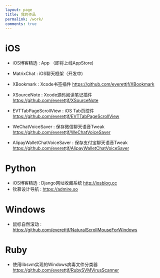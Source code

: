 ```yaml
---
layout: page
title: 我的作品
permalink: /work/
comments: true
---
```



# iOS

- iOS博客精选 : App （即将上线AppStore)
- MatrixChat : iOS聊天框架（开发中)

- XBookmark : Xcode书签插件 https://github.com/everettjf/XBookmark
- XSourceNote : Xcode源码阅读笔记插件 https://github.com/everettjf/XSourceNote

- EVTTabPageScrollView : iOS Tab页控件 https://github.com/everettjf/EVTTabPageScrollView

- WeChatVoiceSaver : 保存微信聊天语音Tweak https://github.com/everettjf/WeChatVoiceSaver
- AlipayWalletChatVoiceSaver : 保存支付宝聊天语音Tweak https://github.com/everettjf/AlipayWalletChatVoiceSaver

# Python

- iOS博客精选 : Django网址收藏系统 http://iosblog.cc
- 钦慕设计导航 : https://admire.so

# Windows

- 鼠标自然滚动 : https://github.com/everettjf/NaturalScrollMouseForWindows

# Ruby

- 使用libsvm实现的Windows病毒文件分类器 https://github.com/everettjf/RubySVMVirusScanner